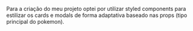 Para a criação do meu projeto optei por utilizar styled components para estilizar os cards e modals de forma adaptativa baseado nas props (tipo principal do pokemon).
